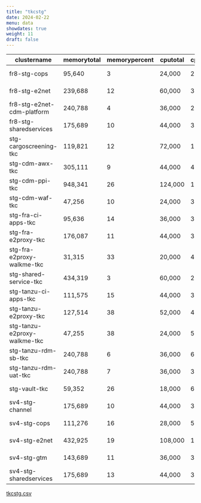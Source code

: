 ```yaml
---
title: "tkcstg"
date: 2024-02-22
menu: data
showdates: true
weight: 11
draft: false
---
```

<!--more-->
| clustername                  | memorytotal | memorypercent | cputotal | cpupercent | nodecount | health  | message            |
| ---------------------------- | ----------- | ------------- | -------- | ---------- | --------- | ------- | ------------------ |
| fr8-stg-cops                 |      95,640 |             3 |   24,000 |         26 |         6 | HEALTHY | Cluster is healthy |
| fr8-stg-e2net                |     239,688 |            12 |   60,000 |         38 |         9 | HEALTHY | Cluster is healthy |
| fr8-stg-e2net-cdm-platform   |     240,788 |             4 |   36,000 |         27 |         6 | HEALTHY | Cluster is healthy |
| fr8-stg-sharedservices       |     175,689 |            10 |   44,000 |         39 |         7 | HEALTHY | Cluster is healthy |
| stg-cargoscreening-tkc       |     119,821 |            12 |   72,000 |         16 |         6 | HEALTHY | Cluster is healthy |
| stg-cdm-awx-tkc              |     305,111 |             9 |   44,000 |         44 |         7 | HEALTHY | Cluster is healthy |
| stg-cdm-ppi-tkc              |     948,341 |            26 |  124,000 |         17 |        17 | HEALTHY | Cluster is healthy |
| stg-cdm-waf-tkc              |      47,256 |            10 |   24,000 |         30 |         6 | HEALTHY | Cluster is healthy |
| stg-fra-ci-apps-tkc          |      95,636 |            14 |   36,000 |         36 |         6 | HEALTHY | Cluster is healthy |
| stg-fra-e2proxy-tkc          |     176,087 |            11 |   44,000 |         32 |         7 | HEALTHY | Cluster is healthy |
| stg-fra-e2proxy-walkme-tkc   |      31,315 |            33 |   20,000 |         49 |         5 | HEALTHY | Cluster is healthy |
| stg-shared-service-tkc       |     434,319 |             3 |   60,000 |         20 |         6 | HEALTHY | Cluster is healthy |
| stg-tanzu-ci-apps-tkc        |     111,575 |            15 |   44,000 |         31 |         7 | HEALTHY | Cluster is healthy |
| stg-tanzu-e2proxy-tkc        |     127,514 |            38 |   52,000 |         40 |         8 | HEALTHY | Cluster is healthy |
| stg-tanzu-e2proxy-walkme-tkc |      47,255 |            38 |   24,000 |         52 |         6 | HEALTHY | Cluster is healthy |
| stg-tanzu-rdm-sb-tkc         |     240,788 |             6 |   36,000 |         68 |         6 | HEALTHY | Cluster is healthy |
| stg-tanzu-rdm-uat-tkc        |     240,788 |             7 |   36,000 |         36 |         6 | HEALTHY | Cluster is healthy |
| stg-vault-tkc                |      59,352 |            26 |   18,000 |         68 |         6 | HEALTHY | Cluster is healthy |
| sv4-stg-channel              |     175,689 |            10 |   44,000 |         32 |         7 | HEALTHY | Cluster is healthy |
| sv4-stg-cops                 |     111,276 |            16 |   28,000 |         51 |         7 | HEALTHY | Cluster is healthy |
| sv4-stg-e2net                |     432,925 |            19 |  108,000 |         18 |         9 | HEALTHY | Cluster is healthy |
| sv4-stg-gtm                  |     143,689 |            11 |   36,000 |         35 |         6 | HEALTHY | Cluster is healthy |
| sv4-stg-sharedservices       |     175,689 |            13 |   44,000 |         39 |         7 | HEALTHY | Cluster is healthy |
[tkcstg.csv](/csv/%{LIST}.csv)
